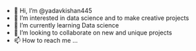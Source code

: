 - 👋 Hi, I’m @yadavkishan445
- 👀 I’m interested in data science and to make creative  projects 
- 🌱 I’m currently learning Data science
- 💞️ I’m looking to collaborate on new and unique projects
- 📫 How to reach me ...

<!---
yadavkishan445/yadavkishan445 is a ✨ special ✨ repository because its `README.md` (this file) appears on your GitHub profile.
You can click the Preview link to take a look at your changes.
--->
